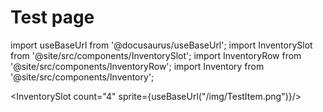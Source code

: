 # Test page

import useBaseUrl from '@docusaurus/useBaseUrl';
import InventorySlot from '@site/src/components/InventorySlot';
import InventoryRow from '@site/src/components/InventoryRow';
import Inventory from '@site/src/components/Inventory';

<InventorySlot count="4" sprite={useBaseUrl("/img/TestItem.png")}/>

<br/><br/>

<InventoryRow>
  <InventorySlot count="4" sprite={useBaseUrl("/img/TestItem.png")}/>
  <InventorySlot count="18" sprite={useBaseUrl("/img/TestItem.png")}/>
  <InventorySlot count="9"/>
  <InventorySlot count="-2" sprite={useBaseUrl("/img/TestItem.png")}/>
  <InventorySlot count="7"/>
</InventoryRow>

<br/><br/>

<Inventory>
  <InventoryRow>
    <InventorySlot count="4" sprite={useBaseUrl("/img/TestItem.png")}/>
    <InventorySlot count="18" sprite={useBaseUrl("/img/TestItem.png")}/>
    <InventorySlot count="9"/>
    <InventorySlot count="-2" sprite={useBaseUrl("/img/TestItem.png")}/>
    <InventorySlot count="7"/>
    <InventorySlot count="7"/>
  </InventoryRow>
  <InventorySlot count="2" sprite={useBaseUrl("/img/TestItem.png")}/>
  <InventoryRow>
    <InventorySlot count="18" sprite={useBaseUrl("/img/TestItem.png")}/>
    <InventorySlot count="9"/>
    <InventorySlot count="7"/>
    <InventorySlot count="4" sprite={useBaseUrl("/img/TestItem.png")}/>
    <InventorySlot count="-2" sprite={useBaseUrl("/img/TestItem.png")}/>
  </InventoryRow>
  <InventorySlot count="3" sprite={useBaseUrl("/img/TestItem.png")}/>
</Inventory>